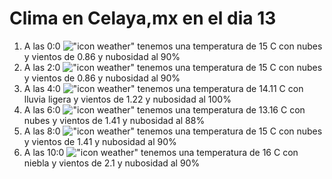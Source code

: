 # Clima en Celaya,mx en el dia 13

1. A las 0:0 !["icon weather"](http://openweathermap.org/img/w/04n.png) tenemos una temperatura de 15 C con nubes y  vientos de 0.86 y nubosidad al 90%
1. A las 2:0 !["icon weather"](http://openweathermap.org/img/w/04n.png) tenemos una temperatura de 15 C con nubes y  vientos de 0.86 y nubosidad al 90%
1. A las 4:0 !["icon weather"](http://openweathermap.org/img/w/10n.png) tenemos una temperatura de 14.11 C con lluvia ligera y  vientos de 1.22 y nubosidad al 100%
1. A las 6:0 !["icon weather"](http://openweathermap.org/img/w/04n.png) tenemos una temperatura de 13.16 C con nubes y  vientos de 1.41 y nubosidad al 88%
1. A las 8:0 !["icon weather"](http://openweathermap.org/img/w/04n.png) tenemos una temperatura de 15 C con nubes y  vientos de 1.41 y nubosidad al 90%
1. A las 10:0 !["icon weather"](http://openweathermap.org/img/w/50d.png) tenemos una temperatura de 16 C con niebla y  vientos de 2.1 y nubosidad al 90%
